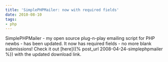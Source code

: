 ```yaml
---
title: 'SimplePHPMailer: now with required fields'
date: 2010-08-10
tags:
- php
---
```

SimplePHPMailer - my open source plug-n-play emailing script for PHP newbs - has been updated.  It now has required fields - no more blank submissions!  Check it out [here]({% post_url 2008-04-24-simplephpmailer %}) with the updated download link.
